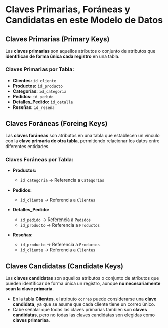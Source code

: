 # Claves Primarias, Foráneas y Candidatas en este Modelo de Datos

## Claves Primarias (Primary Keys)

Las **claves primarias** son aquellos atributos o conjunto de atributos que **identifican de forma única cada registro** en una tabla.

### Claves Primarias por Tabla:

- **Clientes:** `id_cliente`
- **Productos:** `id_producto`
- **Categorías:** `id_categoria`
- **Pedidos:** `id_pedido`
- **Detalles_Pedido:** `id_detalle`
- **Reseñas:** `id_reseña`

## Claves Foráneas (Foreing Keys)

Las **claves foráneas** son atributos en una tabla que establecen un vínculo con la **clave primaria de otra tabla**, permitiendo relacionar los datos entre diferentes entidades.

### Claves Foráneas por Tabla:

- **Productos:**
  - `id_categoria` -> Referencia a `Categorías`

- **Pedidos:**
  - `id_cliente` -> Referencia a `Clientes`

- **Detalles_Pedido:**
  - `id_pedido` -> Referencia a `Pedidos`
  - `id_producto` -> Referencia a `Productos`

- **Reseñas:**
  - `id_producto` -> Referencia a `Productos`
  - `id_cliente` -> Referencia a `Clientes`

## Claves Candidatas (Candidate Keys)

Las **claves candidatas** son aquellos atributos o conjunto de atributos que pueden identificar de forma única un registro, aunque **no necesariamente sean la clave primaria**.

- En la tabla **Clientes**, el atributo `correo` puede considerarse una **clave candidata**, ya que se asume que cada cliente tiene un correo único.
- Cabe señalar que todas las claves primarias también son **claves candidatas**, pero no todas las claves candidatas son elegidas como **claves primariaa**.

